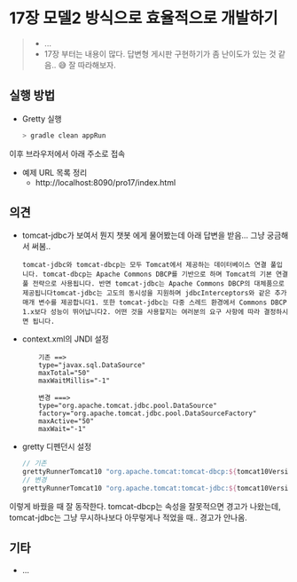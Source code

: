 # 17장 모델2 방식으로 효율적으로 개발하기

> * ...
> * 17장 부터는 내용이 많다. 답변형 게시판 구현하기가 좀 난이도가 있는 것 같음.. 😅 잘 따라해보자.
> 

## 실행 방법

* Gretty 실행
  ```bash
  > gradle clean appRun
  ```
  
  

이후 브라우저에서 아래 주소로 접속

* 예제 URL 목록 정리
  * http://localhost:8090/pro17/index.html



## 의견

* tomcat-jdbc가 보여서 뭔지 챗봇 에게 물어봤는데 아래 답변을 받음... 그냥 궁금해서 써봄..

  ```
  tomcat-jdbc와 tomcat-dbcp는 모두 Tomcat에서 제공하는 데이터베이스 연결 풀입니다. tomcat-dbcp는 Apache Commons DBCP를 기반으로 하며 Tomcat의 기본 연결 풀 전략으로 사용됩니다. 반면 tomcat-jdbc는 Apache Commons DBCP의 대체품으로 제공됩니다tomcat-jdbc는 고도의 동시성을 지원하며 jdbcInterceptors와 같은 추가 매개 변수를 제공합니다1. 또한 tomcat-jdbc는 다중 스레드 환경에서 Commons DBCP 1.x보다 성능이 뛰어납니다2. 어떤 것을 사용할지는 여러분의 요구 사항에 따라 결정하시면 됩니다.
  ```

* context.xml의 JNDI 설정

  ```
      기존 ==>
      type="javax.sql.DataSource"
      maxTotal="50"
      maxWaitMillis="-1"
      
      변경 ===>     
      type="org.apache.tomcat.jdbc.pool.DataSource"
      factory="org.apache.tomcat.jdbc.pool.DataSourceFactory"
      maxActive="50"
      maxWait="-1"
  ```

* gretty 디펜던시 설정

  ```groovy
  // 기존
  grettyRunnerTomcat10 "org.apache.tomcat:tomcat-dbcp:${tomcat10Version}"
  // 변경
  grettyRunnerTomcat10 "org.apache.tomcat:tomcat-jdbc:${tomcat10Version}"
  ```

이렇게 바꿨을 때 잘 동작한다. tomcat-dbcp는 속성을 잘못적으면 경고가 나왔는데, tomcat-jdbc는 그냥 무시하나보다 아무렇게나 적었을 때.. 경고가 안나옴.





## 기타

* ... 
